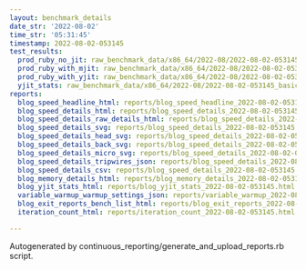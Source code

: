 ```yaml
---
layout: benchmark_details
date_str: '2022-08-02'
time_str: '05:31:45'
timestamp: 2022-08-02-053145
test_results:
  prod_ruby_no_jit: raw_benchmark_data/x86_64/2022-08/2022-08-02-053145_basic_benchmark_prod_ruby_no_jit.json
  prod_ruby_with_mjit: raw_benchmark_data/x86_64/2022-08/2022-08-02-053145_basic_benchmark_prod_ruby_with_mjit.json
  prod_ruby_with_yjit: raw_benchmark_data/x86_64/2022-08/2022-08-02-053145_basic_benchmark_prod_ruby_with_yjit.json
  yjit_stats: raw_benchmark_data/x86_64/2022-08/2022-08-02-053145_basic_benchmark_yjit_stats.json
reports:
  blog_speed_headline_html: reports/blog_speed_headline_2022-08-02-053145.html
  blog_speed_details_html: reports/blog_speed_details_2022-08-02-053145.html
  blog_speed_details_raw_details_html: reports/blog_speed_details_2022-08-02-053145.raw_details.html
  blog_speed_details_svg: reports/blog_speed_details_2022-08-02-053145.svg
  blog_speed_details_head_svg: reports/blog_speed_details_2022-08-02-053145.head.svg
  blog_speed_details_back_svg: reports/blog_speed_details_2022-08-02-053145.back.svg
  blog_speed_details_micro_svg: reports/blog_speed_details_2022-08-02-053145.micro.svg
  blog_speed_details_tripwires_json: reports/blog_speed_details_2022-08-02-053145.tripwires.json
  blog_speed_details_csv: reports/blog_speed_details_2022-08-02-053145.csv
  blog_memory_details_html: reports/blog_memory_details_2022-08-02-053145.html
  blog_yjit_stats_html: reports/blog_yjit_stats_2022-08-02-053145.html
  variable_warmup_warmup_settings_json: reports/variable_warmup_2022-08-02-053145.warmup_settings.json
  blog_exit_reports_bench_list_html: reports/blog_exit_reports_2022-08-02-053145.bench_list.html
  iteration_count_html: reports/iteration_count_2022-08-02-053145.html

---
```

Autogenerated by continuous_reporting/generate_and_upload_reports.rb script.
